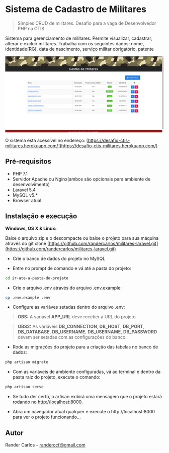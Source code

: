 # Sistema de Cadastro de Militares
> Simples CRUD de militares. Desafio para a vaga de Desenvolvedor PHP na CTIS.


Sistema para gerenciamento de militares. Permite visualizar, cadastrar, alterar e excluir militares.
Trabalha com os seguintes dados: nome, identidade(RG), data de nascimento, serviço militar obrigatório, patente

![](screenshot.png)

O sistema está acessível no endereço: [https://desafio-ctis-militares.herokuapp.com/](https://desafio-ctis-militares.herokuapp.com/)


## Pré-requisitos


- PHP 7.1
- Servidor Apache ou Nginx(ambos são opcionais para ambiente de desenvolvimento)
- Laravel 5.4 
- MySQL v5.*
- Browser atual


## Instalação e execução


**Windows, OS X & Linux:**

Baixe o arquivo zip e o descompacte ou baixe o projeto para sua máquina através do git clone [https://github.com/randercarlos/militares-laravel.git](https://github.com/randercarlos/militares-laravel.git)


- Crie o banco de dados do projeto no MySQL


- Entre no prompt de comando e vá até a pasta do projeto: 


```sh
cd ir-ate-a-pasta-do-projeto
```


- Crie o arquivo .env através do arquivo .env.example:


```sh
cp .env.example .env
```


- Configure as variáves setadas dentro do arquivo .env:


> **OBS:** A variável **APP_URL** deve receber a URL do projeto.

> **OBS2:** As variáveis **DB_CONNECTION**, **DB_HOST**, **DB_PORT**, **DB_DATABASE**, **DB_USERNAME**,
**DB_USERNAME**, **DB_PASSWORD** devem ser setadas com as configurações do banco.


- Rode as migrações do projeto para a criação das tabelas no banco de dados:

```sh
php artisan migrate
```

- Com as variáveis de ambiente configuradas, vá ao terminal e dentro da pasta raiz do projeto, execute o comando:

```sh
php artisan serve
```

- Se tudo der certo, o artisan exibirá uma mensagem que o projeto estará rodando no [http://localhost:8000](http://localhost:8000).


- Abra um navegador atual qualquer e execute o http://localhost:8000 para ver o projeto funcionando...


## Autor

Rander Carlos – randerccf@gmail.com
